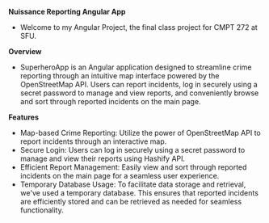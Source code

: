 **Nuissance Reporting Angular App**
- Welcome to my Angular Project, the final class project for CMPT 272 at SFU.

**Overview**
- SuperheroApp is an Angular application designed to streamline crime reporting through an intuitive map interface powered by the OpenStreetMap API. Users can report incidents, log in securely using a secret password to manage and view reports, and conveniently browse and sort through reported incidents on the main page.

**Features**
- Map-based Crime Reporting: Utilize the power of OpenStreetMap API to report incidents through an interactive map.
- Secure Login: Users can log in securely using a secret password to manage and view their reports using Hashify API.
- Efficient Report Management: Easily view and sort through reported incidents on the main page for a seamless user experience.
- Temporary Database Usage: To facilitate data storage and retrieval, we've used a temporary database. This ensures that reported incidents are efficiently stored and can be retrieved as needed for seamless functionality.
